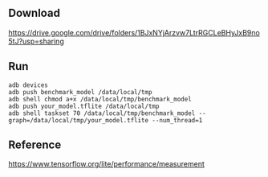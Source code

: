 ## Download
https://drive.google.com/drive/folders/1BJxNYjArzvw7LtrRGCLeBHyJxB9no5tJ?usp=sharing

## Run
```
adb devices
adb push benchmark_model /data/local/tmp
adb shell chmod a+x /data/local/tmp/benchmark_model
adb push your_model.tflite /data/local/tmp
adb shell taskset 70 /data/local/tmp/benchmark_model --graph=/data/local/tmp/your_model.tflite --num_thread=1 
```

## Reference
https://www.tensorflow.org/lite/performance/measurement
